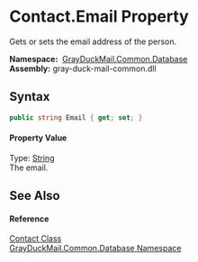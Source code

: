 Contact.Email Property
======================
Gets or sets the email address of the person.

  **Namespace:**  [GrayDuckMail.Common.Database][1]  
  **Assembly:** gray-duck-mail-common.dll

Syntax
------

```csharp
public string Email { get; set; }
```

#### Property Value
Type: [String][2]  
 The email. 

See Also
--------

#### Reference
[Contact Class][3]  
[GrayDuckMail.Common.Database Namespace][1]  

[1]: ../README.md
[2]: https://docs.microsoft.com/dotnet/api/system.string
[3]: README.md